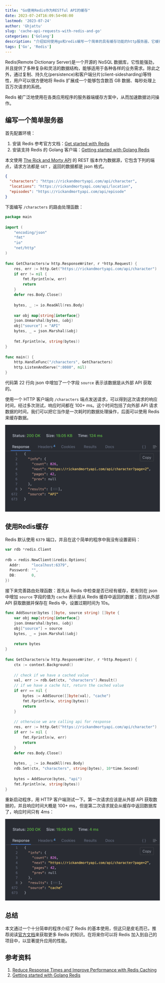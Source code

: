 ```yaml
---
title: "Go使用Redis作为RESTful API的缓存"
date: 2023-07-24T16:09:54+08:00
lastmod: '2023-07-24'
author: 'Ghjattu'
slug: 'cache-api-requests-with-redis-and-go'
categories: ['Golang']
description: "介绍如何使用go和redis编写一个简单的具有缓存功能的http服务器，它缓存用户的请求数据，提高处理用户请求的性能。"
tags: ['Go', 'Redis']
---
```


Redis(Remote Dictionary Server)是一个开源的 NoSQL 数据库，它性能强劲，并且提供了多种复杂和灵活的数据结构，能够适用于各种各样的业务需求。除此之外，通过复制、持久化(persistence)和客户端分片(client-sidesharding)等特性，用户可以很方便地将 Redis 扩展成一个能够包含数百 GB 数据、每秒处理上百万次请求的系统。

Redis 被广泛地使用在各类应用程序的服务器端缓存方案中，从而加速数据访问操作。

## 编写一个简单服务器

首先配置环境：

1. 安装 Redis 参考官方文档：[Get started with Redis](https://redis.io/docs/getting-started/)
2. 安装支持 Redis 的 Golang 客户端：[Getting started with Golang Redis](https://redis.uptrace.dev/guide/go-redis.html)

本文使用 [The Rick and Morty API](https://rickandmortyapi.com) 的 REST 版本作为数据源，它包含下列的端点，请求方法都是 `GET` ，返回的数据都是 json 格式。

```json
{
  "characters": "https://rickandmortyapi.com/api/character",
  "locations": "https://rickandmortyapi.com/api/location",
  "episodes": "https://rickandmortyapi.com/api/episode"
}
```

下面编写 `/characters` 的路由处理函数：

```go
package main

import (
	"encoding/json"
	"fmt"
	"io"
	"net/http"
)

func GetCharacters(w http.ResponseWriter, r *http.Request) {
	res, err := http.Get("https://rickandmortyapi.com/api/character")
	if err != nil {
		fmt.Fprintln(w, err)
		return
	}
	defer res.Body.Close()

	bytes, _ := io.ReadAll(res.Body)

	var obj map[string]interface{}
	json.Unmarshal(bytes, &obj)
	obj["source"] = "API"
	bytes, _ = json.Marshal(&obj)

	fmt.Fprintln(w, string(bytes))
}

func main() {
	http.HandleFunc("/characters", GetCharacters)
	http.ListenAndServe(":8080", nil)
}
```

代码第 22 行向 json 中增加了一个字段 `source` 表示该数据是从外部 API 获取的。

使用一个 HTTP 客户端向 `/characters` 端点发送请求，可以得到这次请求的响应时间，经过多次测试，响应时间都在 100+ ms。这个时间包括了向外部 API 请求数据的时间，我们可以把它当作是一次耗时的数据处理操作，后面可以使用 Redis 来缓存数据。

<img src="./before-cache.png" alt="before-cache" title="图1: 使用Redis缓存之前" style="zoom: 50%;" />

## 使用Redis缓存

Redis 默认使用 `6379` 端口，并且在这个简单的程序中我没有设置密码：

```go
var rdb *redis.Client

rdb = redis.NewClient(&redis.Options{
  Addr:     "localhost:6379",
  Password: "",
  DB:       0,
})
```

接下来完善路由处理函数：首先从 Redis 中检查是否已经有缓存，若有则在 json 中增加 `source` 字段的值为 `cache` 表示是从 Redis 缓存中返回的数据；否则从外部 API 获取数据并保存在 Redis 中，设置过期时间为 10s。

```go
func AddSource(bytes []byte, source string) []byte {
	var obj map[string]interface{}
	json.Unmarshal(bytes, &obj)
	obj["source"] = source
	bytes, _ = json.Marshal(&obj)

	return bytes
}

func GetCharacters(w http.ResponseWriter, r *http.Request) {
	ctx := context.Background()

	// check if we have a cached value
	val, err := rdb.Get(ctx, "characters").Result()
	// if we have a cache hit, return the cached value
	if err == nil {
		bytes := AddSource([]byte(val), "cache")
		fmt.Fprintln(w, string(bytes))
		return
	}

	// otherwise we are calling api for response
	res, err := http.Get("https://rickandmortyapi.com/api/character")
	if err != nil {
		fmt.Fprintln(w, err)
		return
	}
	defer res.Body.Close()

	bytes, _ := io.ReadAll(res.Body)
	rdb.Set(ctx, "characters", string(bytes), 10*time.Second)

	bytes = AddSource(bytes, "api")
	fmt.Fprintln(w, string(bytes))
}
```

重新启动程序，用 HTTP 客户端测试一下。第一次请求应该是从外部 API 获取数据的，并且响应时间大概是 100+ ms，但是第二次请求就会从缓存中返回数据库了，响应时间只有 4ms：

<img src="./after-cache.png" alt="after-cache" title="图2: 使用Redis缓存之后" style="zoom:50%;" />

## 总结

本文通过一个十分简单的程序介绍了 Redis 的基本使用，但这只是皮毛而已，推荐阅读[官方文档](https://redis.io/docs/)来获取更多 Redis 的知识。在将来你可以将 Redis 加入到自己的项目中，以显著提升应用的性能。

## 参考资料

1. [Reduce Response Times and Improve Performance with Redis Caching](https://betterprogramming.pub/how-to-cache-api-requests-with-redis-and-node-js-cba883385e7)
2. [Getting started with Golang Redis](https://redis.uptrace.dev/guide/go-redis.html)
